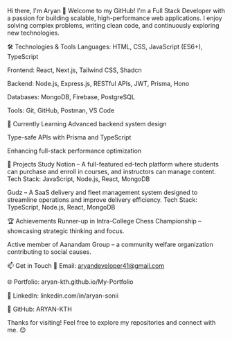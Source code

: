 Hi there, I'm Aryan 👋
Welcome to my GitHub! I'm a Full Stack Developer with a passion for building scalable, high-performance web applications. I enjoy solving complex problems, writing clean code, and continuously exploring new technologies.

🛠️ Technologies & Tools
Languages: HTML, CSS, JavaScript (ES6+), TypeScript

Frontend: React, Next.js, Tailwind CSS, Shadcn

Backend: Node.js, Express.js, RESTful APIs, JWT, Prisma, Hono

Databases: MongoDB, Firebase, PostgreSQL

Tools: Git, GitHub, Postman, VS Code

🌱 Currently Learning
Advanced backend system design

Type-safe APIs with Prisma and TypeScript

Enhancing full-stack performance optimization

🚀 Projects
Study Notion – A full-featured ed-tech platform where students can purchase and enroll in courses, and instructors can manage content.
Tech Stack: JavaScript, Node.js, React, MongoDB

Gudz – A SaaS delivery and fleet management system designed to streamline operations and improve delivery efficiency.
Tech Stack: TypeScript, Node.js, React, MongoDB

🏆 Achievements
Runner-up in Intra-College Chess Championship – showcasing strategic thinking and focus.

Active member of Aanandam Group – a community welfare organization contributing to social causes.

📫 Get in Touch
📧 Email: aryandeveloper41@gmail.com

🌐 Portfolio: aryan-kth.github.io/My-Portfolio

💼 LinkedIn: linkedin.com/in/aryan-sonii

🐙 GitHub: ARYAN-KTH

Thanks for visiting! Feel free to explore my repositories and connect with me. 😊
